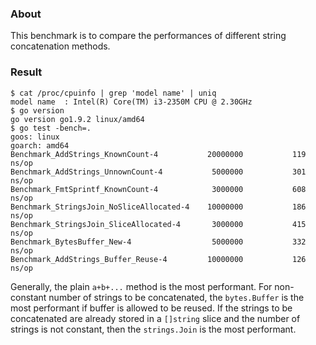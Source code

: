
### About

This benchmark is to compare the performances of different string concatenation methods.

### Result

```
$ cat /proc/cpuinfo | grep 'model name' | uniq
model name	: Intel(R) Core(TM) i3-2350M CPU @ 2.30GHz
$ go version
go version go1.9.2 linux/amd64
$ go test -bench=.
goos: linux
goarch: amd64
Benchmark_AddStrings_KnownCount-4          	20000000	       119 ns/op
Benchmark_AddStrings_UnnownCount-4         	 5000000	       301 ns/op
Benchmark_FmtSprintf_KnownCount-4          	 3000000	       608 ns/op
Benchmark_StringsJoin_NoSliceAllocated-4   	10000000	       186 ns/op
Benchmark_StringsJoin_SliceAllocated-4     	 3000000	       415 ns/op
Benchmark_BytesBuffer_New-4                	 5000000	       332 ns/op
Benchmark_AddStrings_Buffer_Reuse-4        	10000000	       126 ns/op
```

Generally, the plain `a+b+...` method is the most performant.
For non-constant number of strings to be concatenated,
the `bytes.Buffer` is the most performant if buffer is allowed to be reused.
If the strings to be concatenated are already stored in a `[]string` slice
and the number of strings is not constant,
then the `strings.Join` is the most performant.


